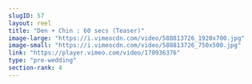 ```yaml
---
slugID: 57 
layout: reel
title: "Den + Chin : 60 secs (Teaser)"
image-large: "https://i.vimeocdn.com/video/588813726_1920x700.jpg"
image-small: "https://i.vimeocdn.com/video/588813726_750x500.jpg"
link: "https://player.vimeo.com/video/170936376"
type: "pre-wedding"
section-rank: 4
---
```

